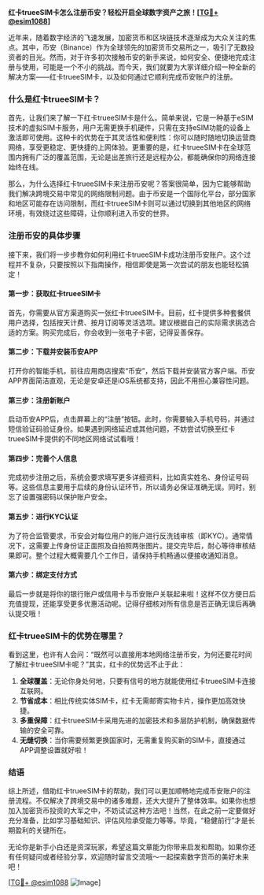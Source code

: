 **红卡trueeSIM卡怎么注册币安？轻松开启全球数字资产之旅！[[TG💪+ @esim1088](https://t.me/s/esim1088)]**

近年来，随着数字经济的飞速发展，加密货币和区块链技术逐渐成为大众关注的焦点。其中，币安（Binance）作为全球领先的加密货币交易所之一，吸引了无数投资者的目光。然而，对于许多初次接触币安的新手来说，如何安全、便捷地完成注册与使用，可能是一个不小的挑战。而今天，我们就要为大家详细介绍一种全新的解决方案——红卡trueeSIM卡，以及如何通过它顺利完成币安账户的注册。

### 什么是红卡trueeSIM卡？

首先，让我们来了解一下红卡trueeSIM卡是什么。简单来说，它是一种基于eSIM技术的虚拟SIM卡服务，用户无需更换手机硬件，只需在支持eSIM功能的设备上激活即可使用。这种卡的优势在于其灵活性和便利性：你可以随时随地切换运营商网络，享受更稳定、更快捷的上网体验。更重要的是，红卡trueeSIM卡在全球范围内拥有广泛的覆盖范围，无论是出差旅行还是远程办公，都能确保你的网络连接始终在线。

那么，为什么选择红卡trueeSIM卡来注册币安呢？答案很简单，因为它能够帮助我们解决跨境交易中常见的网络限制问题。由于币安是一个国际化平台，部分国家和地区可能存在访问限制，而红卡trueeSIM卡则可以通过切换到其他地区的网络环境，有效绕过这些障碍，让你顺利进入币安的世界。

### 注册币安的具体步骤

接下来，我们将一步步教你如何利用红卡trueeSIM卡成功注册币安账户。这个过程并不复杂，只要按照以下指南操作，相信即使是第一次尝试的朋友也能轻松搞定！

#### 第一步：获取红卡trueeSIM卡

首先，你需要从官方渠道购买一张红卡trueeSIM卡。目前，红卡提供多种套餐供用户选择，包括按天计费、按月订阅等灵活选项。建议根据自己的实际需求挑选合适的方案。购买完成后，你会收到一张电子卡密，记得妥善保存。

#### 第二步：下载并安装币安APP

打开你的智能手机，前往应用商店搜索“币安”，然后下载并安装官方客户端。币安APP界面简洁直观，无论是安卓还是iOS系统都支持，因此不用担心兼容性问题。

#### 第三步：注册新账户

启动币安APP后，点击屏幕上的“注册”按钮。此时，你需要输入手机号码，并通过短信验证码验证身份。如果遇到网络延迟或其他问题，不妨尝试切换至红卡trueeSIM卡提供的不同地区网络试试看哦！

#### 第四步：完善个人信息

完成初步注册之后，系统会要求填写更多详细资料，比如真实姓名、身份证号码等。这些信息主要用于后续的身份认证环节，所以请务必保证准确无误。同时，别忘了设置强密码以保护账户安全。

#### 第五步：进行KYC认证

为了符合监管要求，币安会对每位用户的账户进行反洗钱审核（即KYC）。通常情况下，这需要上传身份证正面照及自拍照两张图片。提交完毕后，耐心等待审核结果即可。整个过程大概需要几个工作日，请保持手机畅通以便接收通知消息。

#### 第六步：绑定支付方式

最后一步就是将你的银行账户或信用卡与币安账户关联起来啦！这样不仅方便日后充值提现，还能享受更多优惠活动呢。记得仔细核对所有信息是否正确无误后再确认提交哦！

### 红卡trueeSIM卡的优势在哪里？

看到这里，也许有人会问：“既然可以直接用本地网络注册币安，为何还要花时间了解红卡trueeSIM卡呢？”其实，红卡的优势远不止于此：

1. **全球覆盖**：无论你身处何地，只要有信号的地方就能使用红卡trueeSIM卡连接互联网。
2. **节省成本**：相比传统实体SIM卡，红卡无需邮寄实物卡片，操作更加高效快捷。
3. **多重保障**：红卡trueeSIM卡采用先进的加密技术和多层防护机制，确保数据传输的安全可靠。
4. **无缝切换**：当你需要频繁更换国家时，无需重复购买新的SIM卡，直接通过APP调整设置就好啦！

### 结语

综上所述，借助红卡trueeSIM卡的帮助，我们可以更加顺畅地完成币安账户的注册流程。不仅解决了跨境交易中的诸多难题，还大大提升了整体效率。如果你也想加入加密货币投资的大军之中，不妨试试这种方法吧！当然，在此之前一定要做好充分准备，比如学习基础知识、评估风险承受能力等等。毕竟，“稳健前行”才是长期盈利的关键所在。

无论你是新手小白还是资深玩家，希望这篇文章能为你带来启发和帮助。如果你还有任何疑问或者经验分享，欢迎随时留言交流哦～一起探索数字货币的美好未来吧！

[[TG💪+ @esim1088](https://t.me/s/esim1088) ![Image](https://i.postimg.cc/4NQfJmqS/Snipaste-2025-05-13-00-14-12.png)]